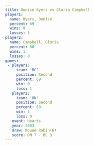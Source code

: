 ```yaml
---
title: Denise Byers vs Gloria Campbell
player1:                
  name: Byers, Denise   
  percent: 69           
  wins: 0               
  losses: 1             
player2:                
  name: Campbell, Gloria
  percent: 68           
  wins: 1               
  losses: 0             
games:
 - player1:          
     team: 'BC'      
     position: Second
     percent: 69     
     win: 0          
     loss: 1         
   player2:          
     team: 'ON'      
     position: Second
     percent: 68     
     win: 1          
     loss: 0         
   event: Hearts       
   year: 2003          
   draw: Round Robin(6)
   score: ON 7 - BC 3  
---
```

